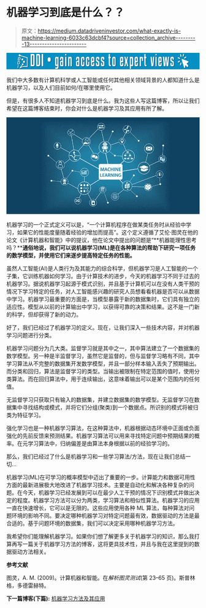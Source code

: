 # 机器学习到底是什么？？

> 原文：<https://medium.datadriveninvestor.com/what-exactly-is-machine-learning-6033c63dcbf4?source=collection_archive---------13----------------------->

[![](img/670421a96501e6380919e299cb231553.png)](http://www.track.datadriveninvestor.com/1B9E)

我们中大多数有计算机科学或人工智能或任何其他相关领域背景的人都知道什么是机器学习，以及人们目前如何/在哪里使用它。

但是，有很多人不知道机器学习到底是什么。我为这些人写这篇博客，所以让我们希望在这篇博客结束时，你会对什么是机器学习及其应用有所了解。

![](img/4397024ef2e1878ffceefbe96c0ccc14.png)

机器学习的一个正式定义可以是，“一个计算机程序在做某类任务时从经验中学习，如果它的性能度量随着经验的增加而提高”。这个定义遵循了艾伦·图灵在他的论文《计算机器和智能》中的提议，他在论文中提出的问题是“**机器能理性思考吗？****通俗地说，我们可以说机器学习(ML)是在各种算法的帮助下研究一项任务的数学模型，并使用它们来逐步提高特定任务的性能。**

虽然人工智能(AI)是人类行为及其能力的综合科学，但机器学习是人工智能的一个子集，它训练机器如何学习。由于计算技术的进步，今天的机器学习不同于过去的机器学习。据说机器学习起源于模式识别，并且基于计算机可以在没有人类干预的情况下学习特定的任务，对人工智能感兴趣的研究人员想看看机器是否可以从数据中学习。机器学习最重要的方面是，当模型暴露于新的数据集时，它们具有独立的适应性。模型从以前的计算输出中学习，以获得可靠的决策和结果。这不是一门新的科学，但却获得了新的动力。

好了，我们已经过了机器学习的定义。现在，让我们深入一些技术内容，并对机器学习问题进行分类。

机器学习问题分为几大类。监督学习就是其中之一，其中算法建立了一个数据集的数学模型。另一种是半监督学习，虽然它是监督的，但与监督学习略有不同，其中学习算法从不完整的数据集开发数学模型，并且一部分样本输入丢失了预期输出。而分类和回归，算法是监督学习的类型。当输出被限制在特定范围的值时，使用分类算法。而在回归算法中，用于连续输出，这意味着输出可以是某个范围内的任何值。

无监督学习只获取只有输入的数据集，并建立数据集的数学模型。无监督学习在数据集中寻找结构或模式，并将它们分组(聚类)到一个数据点。所识别的模式将被归类为特征学习。

强化学习也是一种机器学习算法，在这种算法中，机器根据动态环境中正面或负面强化的先前反馈来预测结果。机器学习算法可以用来寻找特定问题中预期结果的概率。在元学习算法中，归纳偏差是由算法本身根据以前的经验学习的。

那么，我们已经过了什么是机器学习和一些学习算法/方法，现在让我们总结一切…

机器学习(ML)在可学习的概率模型中迈出了重要的一步。计算能力和数据可用性方面的最新进展极大地改进了机器学习技术。主要是自动化和解决各种复杂的问题。在今天，机器学习已经发展到可以在最少人工干预的情况下识别模式并做出决定的程度。机器学习方法可以分为两类，学习算法和相似性算法。机器学习的应用一直在快速增长，它可以是无限的。这些应用使用各种 ML 算法，每种算法对问题环境的影响不同。要决定哪种机器学习对特定问题最有效，数据驱动的方法是最合适的。基于问题环境的数据集，我们可以决定采用哪种机器学习方法。

我希望你们能理解机器学习。如果你们想了解更多关于机器学习的知识，那么我打算再写一篇关于机器学习方法的博客，这将更具技术性，并且与我在这里提到的数据驱动方法相关。

**参考文献**

图灵，A. M. (2009)。计算机器和智能。在*解析图灵测试*(第 23–65 页)。斯普林格，多德雷赫特。

**下一篇博客(下篇):** [机器学习方法及其应用](https://medium.com/@brij.rokad/machine-learning-approaches-and-its-applications-7bfbe782f4a8)